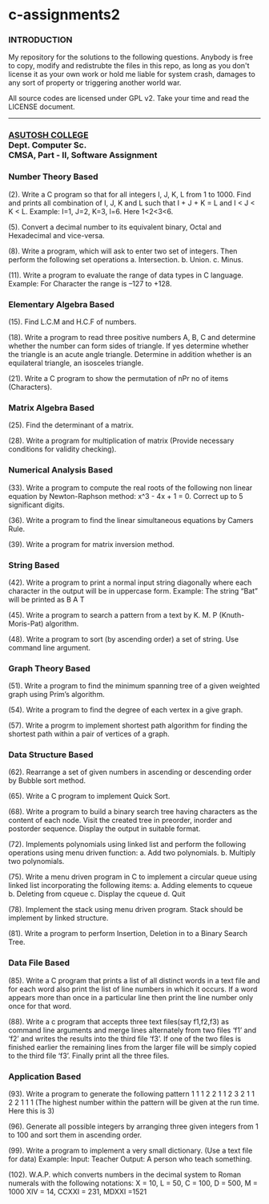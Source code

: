 ﻿c-assignments2
==============

### INTRODUCTION
                                  
   My repository for the solutions to the following questions. Anybody is
   free to copy, modify and redistrubte the files in this repo, as long as
   you don't license it as your own work or hold me liable for system crash,
   damages to any sort of property or triggering another world war.
   
   All source codes are licensed under GPL v2. Take your time and read the
   LICENSE document.
   
___

### <a href="http://www.asutoshcollege.in/">ASUTOSH COLLEGE</a> <br> Dept. Computer Sc. <br> CMSA, Part - II, Software Assignment

###	Number Theory Based

(2). Write a C program so that for all integers I, J, K, L from 1 to 1000. Find and prints all combination of I, J, K and L such that I + J + K = L and I < J < K < L. Example: I=1, J=2, K=3, l=6. Here 1<2<3<6.

(5). Convert a decimal number to its equivalent binary, Octal and Hexadecimal and vice-versa.

(8). Write a program, which will ask to enter two set of integers. Then perform the following set operations
   a. Intersection.
   b. Union.
   c. Minus.
   
(11). Write a program to evaluate the range of data types in C language. Example: For Character the range is –127 to +128.

###	Elementary Algebra Based

(15). Find L.C.M and H.C.F of numbers.

(18). Write a program to read three positive numbers A, B, C and determine whether the number can form sides of triangle. If yes determine whether the triangle is an acute angle triangle. Determine in addition whether is an equilateral triangle, an isosceles triangle.

(21). Write a C program to show the permutation of  nPr no of items (Characters).

###	Matrix Algebra Based
	
(25). Find the determinant of a matrix.

(28). Write a program for multiplication of matrix (Provide necessary conditions for validity checking).

###	Numerical Analysis Based
	
(33). Write a program to compute the real roots of the following non linear equation by Newton-Raphson method: x^3 - 4x + 1 = 0. Correct up to 5 significant digits.

(36). Write a program to find the linear simultaneous equations by Camers Rule.

(39). Write a program for matrix inversion method.

###	String Based

(42). Write a program to print a normal input string diagonally where each character in the output will be in uppercase form. Example: The string “Bat” will be printed as
   B
    A
     T

(45). Write a program to search a pattern from a text by K. M. P (Knuth-Moris-Pat) algorithm.

(48). Write a program to sort (by ascending order) a set of string. Use command line argument.

###	Graph Theory Based

(51). Write a program to find the minimum spanning tree of a given weighted graph using Prim’s algorithm.

(54). Write a program to find the degree of each vertex in a give graph.

(57). Write a progrm to implement shortest path algorithm for finding the shortest path within a pair of vertices of a graph.

###	Data Structure Based
	
(62). Rearrange a set of given numbers in ascending or descending order by Bubble sort method.

(65). Write a C program to implement Quick Sort.

(68). Write a program to build a binary search tree having characters as the content of each node. Visit the created tree in preorder, inorder and postorder sequence. Display the output in suitable format.

(72). Implements polynomials using linked list and perform the following operations using menu driven function:
    a. Add two polynomials.
    b. Multiply two polynomials.

(75). Write a menu driven program in C to implement a circular queue using linked list incorporating the following items:
    a. Adding elements to cqueue
    b. Deleting from cqueue
    c. Display the cqueue
    d. Quit

(78). Implement the stack using menu driven program. Stack should be implement by linked structure.

(81). Write a program to perform Insertion, Deletion in to a Binary Search Tree.

###	Data File Based
	
(85). Write a C program that prints a list of all distinct words in a text file and for each word also print the list of line numbers in which it occurs. If a word appears more than once in a particular line then print the line number only once for that word.

(88). Write a c program that accepts three text files(say f1,f2,f3) as command line arguments and merge lines alternately from two files ‘f1’ and ‘f2’ and writes the results into the third file ‘f3’. If one of the two files is finished earlier the remaining lines from the larger file will be simply copied to the third file ‘f3’. Finally print all the three files.

###	Application Based
	
(93). Write a program to generate the following pattern
    1       1
    1 2   2 1
    1 2 3 2 1
    1 2   2 1
    1 	    1
  (The highest number within the pattern will be given at the run time. Here this is 3)

(96). Generate all possible integers by arranging three given integers from 1 to 100 and sort them in ascending order.

(99). Write a program to implement a very small dictionary. (Use a text file for data)
    Example: Input: Teacher
    Output: A person who teach something.
    
(102). W.A.P. which converts numbers in the decimal system to Roman numerals with the following notations:
     X = 10,    L = 50,    C = 100,     D = 500,    M = 1000
     XIV = 14,      CCXXI = 231,      MDXXI =1521
